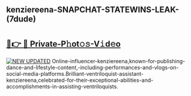## kenziereena-SNAPCHAT-STATEWINS-LEAK-(7dude)


# <h2><a href="https://mediaupload.pro?-20M">🔗👉 🔴 Private-P𝚑ot𝚘𝚜-V𝚒d𝚎o</a></h2>

[![NEW UPDATED](https://i.imgur.com/0qMVB7G.gif)](https://mediaupload.pro?-20M)
Online-influencer-kenziereena,known-for-publishing-dance-and-lifestyle-content,-including-performances-and-vlogs-on-social-media-platforms.Brilliant-ventriloquist-assistant-kenziereena,celebrated-for-their-exceptional-abilities-and-accomplishments-in-assisting-ventriloquists.  